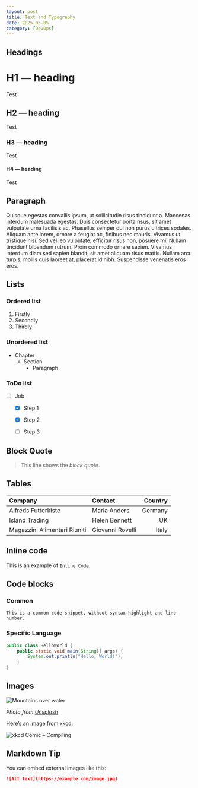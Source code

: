 ```yaml
---
layout: post
title: Text and Typography
date: 2025-05-05
category: [DevOps]
---
```


## Headings

# H1 — heading
Test

## H2 — heading
Test

### H3 — heading
Test

#### H4 — heading
Test

## Paragraph

Quisque egestas convallis ipsum, ut sollicitudin risus tincidunt a. Maecenas interdum malesuada egestas. Duis consectetur porta risus, sit amet vulputate urna facilisis ac. Phasellus semper dui non purus ultrices sodales. Aliquam ante lorem, ornare a feugiat ac, finibus nec mauris. Vivamus ut tristique nisi. Sed vel leo vulputate, efficitur risus non, posuere mi. Nullam tincidunt bibendum rutrum. Proin commodo ornare sapien. Vivamus interdum diam sed sapien blandit, sit amet aliquam risus mattis. Nullam arcu turpis, mollis quis laoreet at, placerat id nibh. Suspendisse venenatis eros eros.

## Lists

### Ordered list

1. Firstly
2. Secondly
3. Thirdly

### Unordered list

- Chapter
  - Section
    - Paragraph

### ToDo list

- [ ] Job
  - [x] Step 1
  - [x] Step 2
  - [ ] Step 3


## Block Quote

> This line shows the _block quote_.


## Tables

| Company                      | Contact          | Country |
| :--------------------------- | :--------------- | ------: |
| Alfreds Futterkiste          | Maria Anders     | Germany |
| Island Trading               | Helen Bennett    |      UK |
| Magazzini Alimentari Riuniti | Giovanni Rovelli |   Italy |

## Inline code

This is an example of `Inline Code`.


## Code blocks

### Common

```text
This is a common code snippet, without syntax highlight and line number.
```

### Specific Language

```java
public class HelloWorld {
    public static void main(String[] args) {
        System.out.println("Hello, World!");
    }
}
```

## Images
![Mountains over water](https://images.unsplash.com/photo-1506744038136-46273834b3fb?auto=format&fit=crop&w=800&q=80)

*Photo from [Unsplash](https://unsplash.com)*


Here’s an image from [xkcd](https://xkcd.com):

![xkcd Comic – Compiling](https://imgs.xkcd.com/comics/compiling.png)


## Markdown Tip

You can embed external images like this:

```markdown
![Alt text](https://example.com/image.jpg)
```
